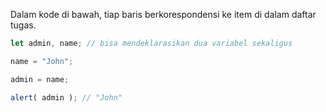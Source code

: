 Dalam kode di bawah, tiap baris berkorespondensi ke item di dalam daftar tugas.

```js run
let admin, name; // bisa mendeklarasikan dua variabel sekaligus

name = "John";

admin = name;

alert( admin ); // "John"
```

